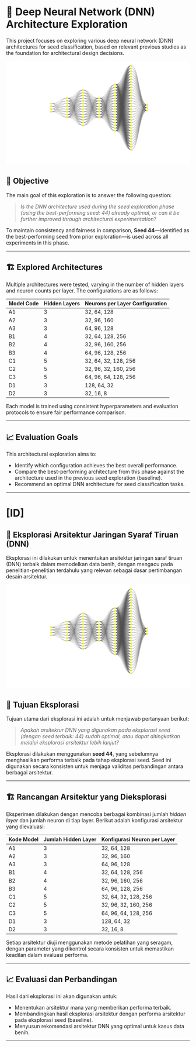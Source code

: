 # 🧪 Deep Neural Network (DNN) Architecture Exploration

This project focuses on exploring various deep neural network (DNN) architectures for seed classification, based on relevant previous studies as the foundation for architectural design decisions.

![DNN Architecture Patterns](../dnn_exploration_patterns.png)

## 🎯 Objective

The main goal of this exploration is to answer the following question:

> *Is the DNN architecture used during the seed exploration phase (using the best-performing seed: 44) already optimal, or can it be further improved through architectural experimentation?*

To maintain consistency and fairness in comparison, **Seed 44**—identified as the best-performing seed from prior exploration—is used across all experiments in this phase.

---

## 🏗️ Explored Architectures

Multiple architectures were tested, varying in the number of hidden layers and neuron counts per layer. The configurations are as follows:

| Model Code | Hidden Layers | Neurons per Layer Configuration      |
|------------|----------------|--------------------------------------|
| A1         | 3              | 32, 64, 128                          |
| A2         | 3              | 32, 96, 160                          |
| A3         | 3              | 64, 96, 128                          |
| B1         | 4              | 32, 64, 128, 256                     |
| B2         | 4              | 32, 96, 160, 256                     |
| B3         | 4              | 64, 96, 128, 256                     |
| C1         | 5              | 32, 64, 32, 128, 256                 |
| C2         | 5              | 32, 96, 32, 160, 256                 |
| C3         | 5              | 64, 96, 64, 128, 256                 |
| D1         | 3              | 128, 64, 32                          |
| D2         | 3              | 32, 16, 8                            |

Each model is trained using consistent hyperparameters and evaluation protocols to ensure fair performance comparison.

---

## 📈 Evaluation Goals

This architectural exploration aims to:

- Identify which configuration achieves the best overall performance.
- Compare the best-performing architecture from this phase against the architecture used in the previous seed exploration (baseline).
- Recommend an optimal DNN architecture for seed classification tasks.

---
# [ID]

## 🧪 Eksplorasi Arsitektur Jaringan Syaraf Tiruan (DNN)

Eksplorasi ini dilakukan untuk menentukan arsitektur jaringan saraf tiruan (DNN) terbaik dalam memodelkan data benih, dengan mengacu pada penelitian-penelitian terdahulu yang relevan sebagai dasar pertimbangan desain arsitektur.

![Pola Arsitektur DNN](../dnn_exploration_patterns.png)

## 🎯 Tujuan Eksplorasi

Tujuan utama dari eksplorasi ini adalah untuk menjawab pertanyaan berikut:

> *Apakah arsitektur DNN yang digunakan pada eksplorasi seed (dengan seed terbaik: 44) sudah optimal, atau dapat ditingkatkan melalui eksplorasi arsitektur lebih lanjut?*

Eksplorasi dilakukan menggunakan **seed 44**, yang sebelumnya menghasilkan performa terbaik pada tahap eksplorasi seed. Seed ini digunakan secara konsisten untuk menjaga validitas perbandingan antara berbagai arsitektur.

---

## 🏗️ Rancangan Arsitektur yang Dieksplorasi

Eksperimen dilakukan dengan mencoba berbagai kombinasi jumlah *hidden layer* dan jumlah neuron di tiap layer. Berikut adalah konfigurasi arsitektur yang dievaluasi:

| Kode Model | Jumlah Hidden Layer | Konfigurasi Neuron per Layer     |
|------------|----------------------|----------------------------------|
| A1         | 3                    | 32, 64, 128                      |
| A2         | 3                    | 32, 96, 160                      |
| A3         | 3                    | 64, 96, 128                      |
| B1         | 4                    | 32, 64, 128, 256                 |
| B2         | 4                    | 32, 96, 160, 256                 |
| B3         | 4                    | 64, 96, 128, 256                 |
| C1         | 5                    | 32, 64, 32, 128, 256             |
| C2         | 5                    | 32, 96, 32, 160, 256             |
| C3         | 5                    | 64, 96, 64, 128, 256             |
| D1         | 3                    | 128, 64, 32                      |
| D2         | 3                    | 32, 16, 8                        |

Setiap arsitektur diuji menggunakan metode pelatihan yang seragam, dengan parameter yang dikontrol secara konsisten untuk memastikan keadilan dalam evaluasi performa.

---

## 📈 Evaluasi dan Perbandingan

Hasil dari eksplorasi ini akan digunakan untuk:

- Menentukan arsitektur mana yang memberikan performa terbaik.
- Membandingkan hasil eksplorasi arsitektur dengan performa arsitektur pada eksplorasi seed (baseline).
- Menyusun rekomendasi arsitektur DNN yang optimal untuk kasus data benih.

---
